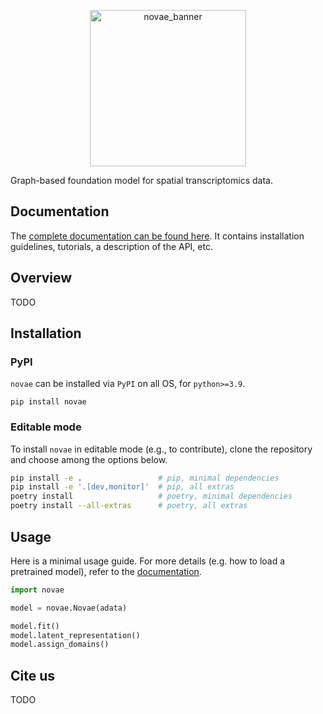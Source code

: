<p align="center">
  <img src="https://raw.githubusercontent.com/MICS-Lab/sopa/master/docs/assets/banner.png" alt="novae_banner" width="250"/>
</p>

Graph-based foundation model for spatial transcriptomics data.

## Documentation

The [complete documentation can be found here](https://mics-lab.github.io/novae/). It contains installation guidelines, tutorials, a description of the API, etc.

## Overview

TODO

## Installation

### PyPI

`novae` can be installed via `PyPI` on all OS, for `python>=3.9`.

```
pip install novae
```

### Editable mode

To install `novae` in editable mode (e.g., to contribute), clone the repository and choose among the options below.

```sh
pip install -e .                 # pip, minimal dependencies
pip install -e '.[dev,monitor]'  # pip, all extras
poetry install                   # poetry, minimal dependencies
poetry install --all-extras      # poetry, all extras
```

## Usage

Here is a minimal usage guide. For more details (e.g. how to load a pretrained model), refer to the [documentation](https://mics-lab.github.io/novae/).

```python
import novae

model = novae.Novae(adata)

model.fit()
model.latent_representation()
model.assign_domains()
```

## Cite us

TODO
